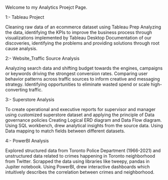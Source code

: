 Welcome to my Analytics Proejct Page.

1:- Tableau Project

Cleaning raw data of an ecommerce dataset using Tableau Prep
Analyzing the data, identifying the KPIs to improve the business process through visualizations implemented by Tableau Desktop
Documentation of our discoveries, identifying the problems and providing solutions through root cause analysis.

2:- Website_Traffic Source Analysis

Analyzing search data and shifting budget towards the engines, campaigns or keywords driving the strongest conversion rates.
Comparing user behavior patterns across traffic sources to inform creative and messaging strategy.
Identifying opportunities to eliminate wasted spend or scale high-converting traffic.

3:- Superstore Analysis

To create operational and executive reports for supervisor and manager using customized superstore dataset and applying the principle of Data governance policies
Creating Logical ERD diagram and Data Flow diagram.
Using SQL workbench, drew analytical insights from the source data. Using Data mapping to match fields between different datasets.

4:- PowerBI Analysis

Explored structured data from Toronto Police Department (1966-2021) and unstructured data related to crimes happening in Toronto neighborhood from Twitter.
Scrapped the data using libraries like tweepy, pandas in Jupiter notebook.
Using PowerBI, drew interactive dashboards which intuitively describes the correlation between crimes and neighborhood.
